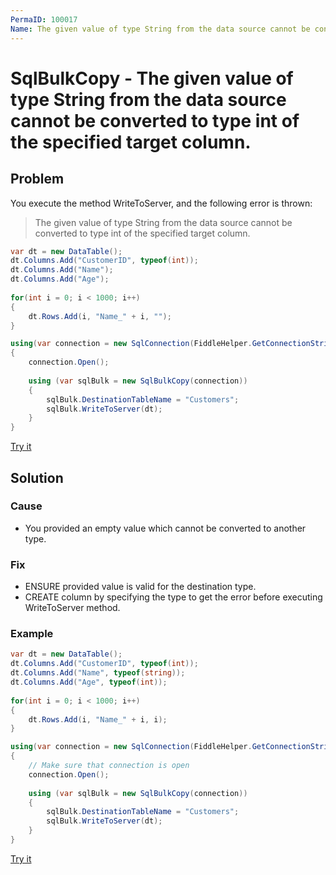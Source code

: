 ```yaml
---
PermaID: 100017
Name: The given value of type String from the data source cannot be converted to type int of the specified target column
---
```


# SqlBulkCopy - The given value of type String from the data source cannot be converted to type int of the specified target column.

## Problem

You execute the method WriteToServer, and the following error is thrown:

> The given value of type String from the data source cannot be converted to type int of the specified target column.

```csharp
var dt = new DataTable();
dt.Columns.Add("CustomerID", typeof(int));
dt.Columns.Add("Name");
dt.Columns.Add("Age");
			   
for(int i = 0; i < 1000; i++)
{
    dt.Rows.Add(i, "Name_" + i, "");
}	

using(var connection = new SqlConnection(FiddleHelper.GetConnectionStringSqlServer()))
{
    connection.Open();
    
    using (var sqlBulk = new SqlBulkCopy(connection))
    {		
        sqlBulk.DestinationTableName = "Customers";
        sqlBulk.WriteToServer(dt);
    }
}
```

[Try it](https://dotnetfiddle.net/T2EQIb)

## Solution

### Cause

- You provided an empty value which cannot be converted to another type.

### Fix

- ENSURE provided value is valid for the destination type.
- CREATE column by specifying the type to get the error before executing WriteToServer method.

### Example

```csharp
var dt = new DataTable();
dt.Columns.Add("CustomerID", typeof(int));
dt.Columns.Add("Name", typeof(string));
dt.Columns.Add("Age", typeof(int));
			   
for(int i = 0; i < 1000; i++)
{
    dt.Rows.Add(i, "Name_" + i, i);
}	

using(var connection = new SqlConnection(FiddleHelper.GetConnectionStringSqlServer()))
{
    // Make sure that connection is open
    connection.Open();
    
    using (var sqlBulk = new SqlBulkCopy(connection))
    {		
        sqlBulk.DestinationTableName = "Customers";
        sqlBulk.WriteToServer(dt);
    }
}
```

[Try it](https://dotnetfiddle.net/fkyMNz)